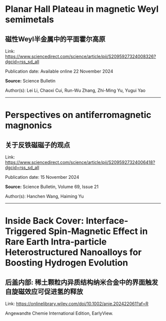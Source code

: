 # Planar Hall Plateau in magnetic Weyl semimetals

## 磁性Weyl半金属中的平面霍尔高原

Link: https://www.sciencedirect.com/science/article/pii/S2095927324008326?dgcid=rss_sd_all

<p>Publication date: Available online 22 November 2024</p><p><b>Source:</b> Science Bulletin</p><p>Author(s): Lei Li, Chaoxi Cui, Run-Wu Zhang, Zhi-Ming Yu, Yugui Yao</p>


---
# Perspectives on antiferromagnetic magnonics

## 关于反铁磁磁子的观点

Link: https://www.sciencedirect.com/science/article/pii/S2095927324006418?dgcid=rss_sd_all

<p>Publication date: 15 November 2024</p><p><b>Source:</b> Science Bulletin, Volume 69, Issue 21</p><p>Author(s): Hanchen Wang, Haiming Yu</p>


---
# Inside Back Cover: Interface‐Triggered Spin‐Magnetic Effect in Rare Earth Intra‐particle Heterostructured Nanoalloys for Boosting Hydrogen Evolution

## 后盖内部: 稀土颗粒内异质结构纳米合金中的界面触发自旋磁效应可促进氢的释放

Link: https://onlinelibrary.wiley.com/doi/10.1002/anie.202422061?af=R

Angewandte Chemie International Edition, EarlyView.

